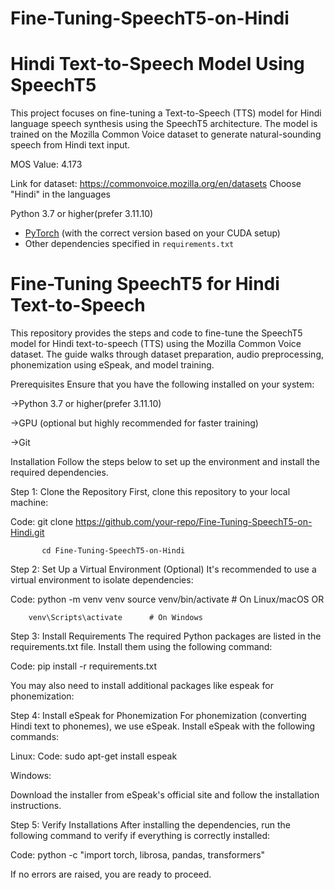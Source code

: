 # Fine-Tuning-SpeechT5-on-Hindi

# Hindi Text-to-Speech Model Using SpeechT5

This project focuses on fine-tuning a Text-to-Speech (TTS) model for Hindi language speech synthesis using the SpeechT5 architecture. The model is trained on the Mozilla Common Voice dataset to generate natural-sounding speech from Hindi text input.

MOS Value: 4.173

Link for dataset: https://commonvoice.mozilla.org/en/datasets
Choose "Hindi" in the languages

Python 3.7 or higher(prefer 3.11.10)
- [PyTorch](https://pytorch.org/get-started/locally/) (with the correct version based on your CUDA setup)
- Other dependencies specified in `requirements.txt`

# Fine-Tuning SpeechT5 for Hindi Text-to-Speech
This repository provides the steps and code to fine-tune the SpeechT5 model for Hindi text-to-speech (TTS) using the Mozilla Common Voice dataset. The guide walks through dataset preparation, audio preprocessing, phonemization using eSpeak, and model training.

Prerequisites
Ensure that you have the following installed on your system:

->Python 3.7 or higher(prefer 3.11.10)

->GPU (optional but highly recommended for faster training)

->Git

Installation
Follow the steps below to set up the environment and install the required dependencies.

Step 1: Clone the Repository
First, clone this repository to your local machine:

Code:
           git clone https://github.com/your-repo/Fine-Tuning-SpeechT5-on-Hindi.git

           cd Fine-Tuning-SpeechT5-on-Hindi

Step 2: Set Up a Virtual Environment (Optional)
It's recommended to use a virtual environment to isolate dependencies:

Code:
        python -m venv venv
        source venv/bin/activate  # On Linux/macOS
 OR
 
        venv\Scripts\activate      # On Windows
        
Step 3: Install Requirements
The required Python packages are listed in the requirements.txt file. Install them using the following command:

Code:
        pip install -r requirements.txt

You may also need to install additional packages like espeak for phonemization:

Step 4: Install eSpeak for Phonemization
For phonemization (converting Hindi text to phonemes), we use eSpeak. Install eSpeak with the following commands:

Linux:
Code:
         sudo apt-get install espeak

Windows:

Download the installer from eSpeak's official site and follow the installation instructions.

Step 5: Verify Installations
After installing the dependencies, run the following command to verify if everything is correctly installed:

Code:
         python -c "import torch, librosa, pandas, transformers"
         
If no errors are raised, you are ready to proceed.
